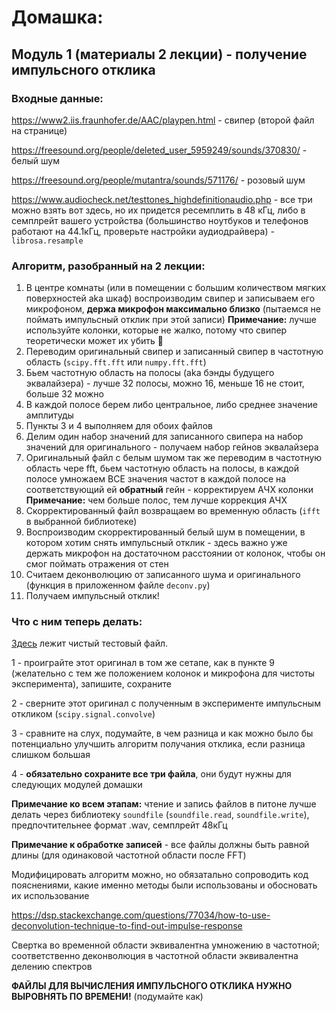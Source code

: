 # Домашка:

## Модуль 1 (материалы 2 лекции) - получение импульсного отклика

### Входные данные:

https://www2.iis.fraunhofer.de/AAC/playpen.html - свипер (второй файл на странице)

https://freesound.org/people/deleted_user_5959249/sounds/370830/ - белый шум

https://freesound.org/people/mutantra/sounds/571176/ - розовый шум

https://www.audiocheck.net/testtones_highdefinitionaudio.php - все три можно взять вот здесь, но их придется ресемплить в 48 кГц, либо в семплрейт вашего устройства (большинство ноутбуков и телефонов работают на 44.1кГц, проверьте настройки аудиодрайвера) - `librosa.resample`

### Алгоритм, разобранный на 2 лекции:

1. В центре комнаты (или в помещении с большим количеством мягких поверхностей aka шкаф) воспроизводим свипер и записываем его микрофоном, __держа микрофон максимально близко__ (пытаемся не поймать импульсный отклик при этой записи)
   __Примечание:__ лучше используйте колонки, которые не жалко, потому что свипер теоретически может их убить 😬
2. Переводим оригинальный свипер и записанный свипер в частотную область (`scipy.fft.fft` или `numpy.fft.fft`)
3. Бьем частотную область на полосы (aka бэнды будущего эквалайзера) - лучше 32 полосы, можно 16, меньше 16 не стоит, больше 32 можно
4. В каждой полосе берем либо центральное, либо среднее значение амплитуды
5. Пункты 3 и 4 выполняем для обоих файлов
6. Делим один набор значений для записанного свипера на набор значений для оригинального - получаем набор гейнов эквалайзера
7. Оригинальный файл с белым шумом так же переводим в частотную область чере fft, бьем частотную область на полосы, в каждой полосе умножаем ВСЕ значения частот в каждой полосе на соответствующий ей __обратный__ гейн - корректируем АЧХ колонки
   __Примечание:__ чем больше полос, тем лучше коррекция АЧХ
8. Скорректированный файл возвращаем во временную область (`ifft` в выбранной библиотеке)
9. Воспроизводим скорректированный белый шум в помещении, в котором хотим снять импульсный отклик - здесь важно уже держать микрофон на достаточном расстоянии от колонок, чтобы он смог поймать отражения от стен
10. Считаем деконволюцию от записанного шума и оригинального (функция в приложенном файле `deconv.py`)
11. Получаем импульсный отклик!

### Что с ним теперь делать:

[Здесь](https://drive.google.com/file/d/10OysPXRxESUV1K54-Uqw9VCvg3V97i_Z/view?usp=sharing) лежит чистый тестовый файл. 

1 - проиграйте этот оригинал в том же сетапе, как в пункте 9 (желательно с тем же положением колонок и микрофона для чистоты эксперимента), запишите, сохраните

2 - сверните этот оригинал с полученным в эксперименте импульсным откликом (`scipy.signal.convolve`)

3 - сравните на слух, подумайте, в чем разница и как можно было бы потенциально улучшить алгоритм получания отклика, если разница слишком большая

4 - __обязательно сохраните все три файла__, они будут нужны для следующих модулей домашки

__Примечание ко всем этапам:__ чтение и запись файлов в питоне лучше делать через библиотеку `soundfile` (`soundfile.read`, `soundfile.write`), предпочтительнее формат .wav, семплрейт 48кГц

__Примечание к обработке записей__ - все файлы должны быть равной длины (для одинаковой частотной области после FFT)

Модифицировать алгоритм можно, но обязатально сопроводить код пояснениями, какие именно методы были использованы и обосновать их использование

https://dsp.stackexchange.com/questions/77034/how-to-use-deconvolution-technique-to-find-out-impulse-response

Cвертка во временной области эквивалентна умножению в частотной; соответственно деконволюция в частотной области эквивалентна делению спектров

__ФАЙЛЫ ДЛЯ ВЫЧИСЛЕНИЯ ИМПУЛЬСНОГО ОТКЛИКА НУЖНО ВЫРОВНЯТЬ ПО ВРЕМЕНИ!__ (подумайте как)

